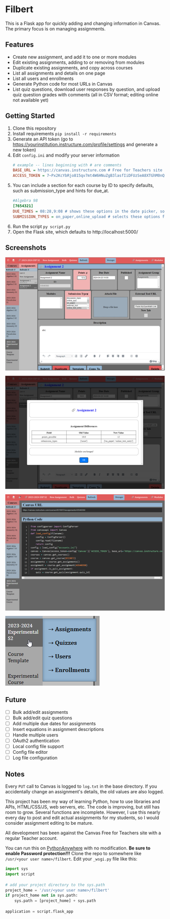 # Filbert

This is a Flask app for quickly adding and changing information in Canvas. The primary focus is on managing assignments.

## Features

* Create new assignment, and add it to one or more modules
* Edit existing assignments, adding to or removing from modules
* Duplicate existing assignments, and copy across courses
* List all assignments and details on one page
* List all users and enrollments
* Generate Python code for most URLs in Canvas
* List quiz questions, download user responses by question, and upload quiz question grades with comments (all in CSV format; editing online not available yet)

## Getting Started

1. Clone this repository
1. Install requirements
`pip install -r requirements `
1. Generate an API token (go to https://yourinstitution.instructure.com/profile/settings and generate a new token)
1. Edit `config.ini` and modify your server information
    ```ini
    # example -- lines beginning with # are comments
    BASE_URL = https://canvas.instructure.com # Free for Teachers site
    ACCESS_TOKEN = 7~Px2KcYbRjo815qv7mt4W6HNuZgB3lasfIiDFUzSeA8XTGhM0nQrVyLpOxdECJ4wK # fake API KEY; use your own
    ```
1. You can include a section for each course by ID to specify defaults, such as submission_type and hints for due_at.
    ```ini
    #Algebra 98
    [7654321]
    DUE_TIMES = 08:28,9:08 # shows these options in the date picker, so you can select beginning/end of class due time
    SUBMISSION_TYPES = on_paper,online_upload # selects these options for assignment submission types
    ```
1. Run the script
`py script.py`
1. Open the Flask site, which defaults to http://localhost:5000/

## Screenshots

![Assignment Editing](/docs/images/assignment.png)

![Assignment Editing - Change Report](/docs/images/assignment_changes.png)

![Generate Code](/docs/images/setup_code.png)

![Other Options](/docs/images/other_options.png)

## Future

 - [ ] Bulk add/edit assignments
 - [ ] Bulk add/edit quiz questions
 - [ ] Add multiple due dates for assignments
 - [ ] Insert equations in assignment descriptions
 - [ ] Handle multiple users
 - [ ] OAuth2 authentication
 - [ ] Local config file support
 - [ ] Config file editor
 - [ ] Log file configuration

## Notes

Every `PUT` call to Canvas is logged to `log.txt` in the base directory. If you accidentally change an assignment's details, the old values are also logged.

This project has been my way of learning Python, how to use libraries and APIs, HTML/CSS/JS, web servers, etc. The code is improving, but still has room to grow. Several functions are incomplete. However, I use this nearly every day to post and edit actual assignments for my students, so I would consider assignment editing to be mature.

All development has been against the Canvas Free for Teachers site with a regular Teacher account.

You can run this on [PythonAnywhere](https://www.pythonanywhere.com/) with no modification. **Be sure to enable Password protection!!!** Clone the repo to somewhere like `/usr/<your user name>/filbert`. Edit your `_wsgi.py` file like this:

```python
import sys
import script

# add your project directory to the sys.path
project_home = '/usr/<your user name>/filbert'
if project_home not in sys.path:
    sys.path = [project_home] + sys.path

application = script.flask_app
```
